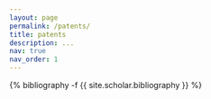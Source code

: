 ```yaml
---
layout: page
permalink: /patents/
title: patents
description: ...
nav: true
nav_order: 1
---
```

<!-- _pages/publications.md -->
<div class="publications">

{% bibliography -f {{ site.scholar.bibliography }} %}

</div>
